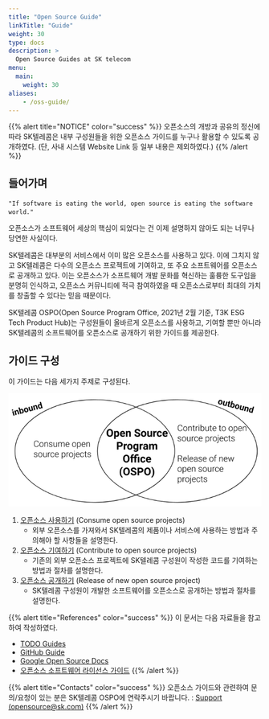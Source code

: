 ```yaml
---
title: "Open Source Guide"
linkTitle: "Guide"
weight: 30
type: docs
description: >
  Open Source Guides at SK telecom
menu:
  main:
    weight: 30
aliases:
    - /oss-guide/
---
```


{{% alert title="NOTICE" color="success" %}}
오픈소스의 개방과 공유의 정신에 따라 SK텔레콤은 내부 구성원들을 위한 오픈소스 가이드를 누구나 활용할 수 있도록 공개하였다. (단, 사내 시스템 Website Link 등 일부 내용은 제외하였다.)
{{% /alert %}}

## 들어가며

`"If software is eating the world, open source is eating the software world."`

오픈소스가 소프트웨어 세상의 핵심이 되었다는 건 이제 설명하지 않아도 되는 너무나 당연한 사실이다.

SK텔레콤은 대부분의 서비스에서 이미 많은 오픈소스를 사용하고 있다. 이에 그치지 않고 SK텔레콤은 다수의 오픈소스 프로젝트에 기여하고, 또 주요 소프트웨어를 오픈소스로 공개하고 있다. 이는 오픈소스가 소프트웨어 개발 문화를 혁신하는 훌륭한 도구임을 분명히 인식하고, 오픈소스 커뮤니티에 적극 참여하였을 때 오픈소스로부터 최대의 가치를 창출할 수 있다는 믿음 때문이다.

SK텔레콤 OSPO(Open Source Program Office, 2021년 2월 기준, T3K ESG Tech Product Hub)는 구성원들이 올바르게 오픈소스를 사용하고, 기여할 뿐만 아니라 SK텔레콤의 소프트웨어를 오픈소스로 공개하기 위한 가이드를 제공한다.

## 가이드 구성

이 가이드는 다음 세가지 주제로 구성된다.

![ospo](./ospo.png)

1. [오픈소스 사용하기](/guide/use) (Consume open source projects)
   * 외부 오픈소스를 가져와서 SK텔레콤의 제품이나 서비스에 사용하는 방법과 주의해야 할 사항들을 설명한다.
2. [오픈소스 기여하기](/guide/contribute) (Contribute to open source projects)
   * 기존의 외부 오픈소스 프로젝트에 SK텔레콤 구성원이 작성한 코드를 기여하는 방법과 절차를 설명한다.
3. [오픈소스 공개하기](/guide/release) (Release of new open source project)
   * SK텔레콤 구성원이 개발한 소프트웨어를 오픈소스로 공개하는 방법과 절차를 설명한다.
  

{{% alert title="References" color="success" %}}
이 문서는 다음 자료들을 참고하여 작성하였다.
* [TODO Guides](https://todogroup.org/guides/)
* [GitHub Guide](https://opensource.guide/)
* [Google Open Source Docs](https://opensource.google/docs/)
* [오픈소스 소프트웨어 라이선스 가이드](https://www.olis.or.kr/license/licenseGuide.do)
{{% /alert %}}


{{% alert title="Contacts" color="success" %}}
오픈소스 가이드와 관련하여 문의/요청이 있는 분은 SK텔레콤 OSPO에 연락주시기 바랍니다. : [Support (opensource@sk.com)](https://tde.sktelecom.com/wiki/pages/viewpage.action?pageId=305680229)
{{% /alert %}}

